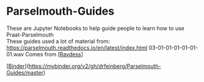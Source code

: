 # Parselmouth-Guides
These are Jupyter Notebooks to help guide people to learn how to use Praat-Parselmouth  
These guides used a lot of material from: https://parselmouth.readthedocs.io/en/latest/index.html
03-01-01-01-01-01-01.wav Comes from [[Ravdess](https://zenodo.org/record/1188976)]


[[Binder](https://mybinder.org/badge_logo.svg)](https://mybinder.org/v2/gh/drfeinberg/Parselmouth-Guides/master)
